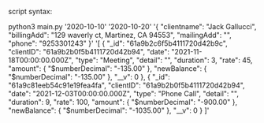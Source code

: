 script syntax: 

python3 main.py '2020-10-10' '2020-10-20' '{
    "clientname": "Jack Gallucci",
    "billingAdd": "129 waverly ct, Martinez, CA 94553",
    "mailingAdd": "",
    "phone": "9253301243"
}' '[
    {
        "_id": "61a9b2c6f5b4111720d42b9c",
        "clientID": "61a9b2b0f5b4111720d42b94",
        "date": "2021-11-18T00:00:00.000Z",
        "type": "Meeting",
        "detail": "",
        "duration": 3,
        "rate": 45,
        "amount": {
            "$numberDecimal": "-135.00"
        },
        "newBalance": {
            "$numberDecimal": "-135.00"
        },
        "__v": 0
    },
    {
        "_id": "61a9c81eeb54c91e19fea4fa",
        "clientID": "61a9b2b0f5b4111720d42b94",
        "date": "2021-12-03T00:00:00.000Z",
        "type": "Phone Call",
        "detail": "",
        "duration": 9,
        "rate": 100,
        "amount": {
            "$numberDecimal": "-900.00"
        },
        "newBalance": {
            "$numberDecimal": "-1035.00"
        },
        "__v": 0
    }
]'